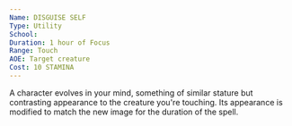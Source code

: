```yaml
---
Name: DISGUISE SELF
Type: Utility
School: 
Duration: 1 hour of Focus 
Range: Touch
AOE: Target creature
Cost: 10 STAMINA
---
```

A character evolves in your mind, something of similar stature but contrasting appearance to the creature you're touching. Its appearance is modified to match the new image for the duration of the spell.